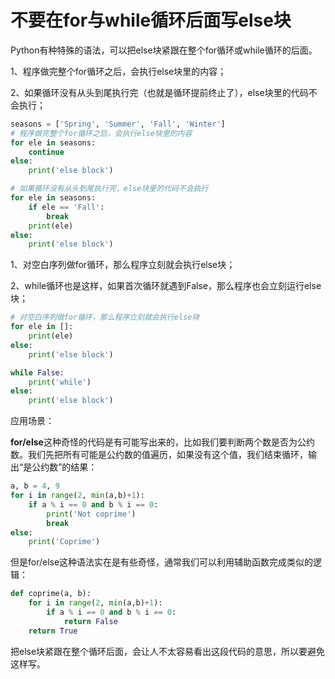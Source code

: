 # 不要在for与while循环后面写else块

Python有种特殊的语法，可以把else块紧跟在整个for循环或while循环的后面。

1、程序做完整个for循环之后，会执行else块里的内容；

2、如果循环没有从头到尾执行完（也就是循环提前终止了），else块里的代码不会执行；

```python
seasons = ['Spring', 'Summer', 'Fall', 'Winter']
# 程序做完整个for循环之后，会执行else块里的内容
for ele in seasons:
    continue
else:
    print('else block')

# 如果循环没有从头到尾执行完，else块里的代码不会执行
for ele in seasons:
    if ele == 'Fall':
        break
    print(ele)
else:
    print('else block')
```

1、对空白序列做for循环，那么程序立刻就会执行else块；

2、while循环也是这样，如果首次循环就遇到False，那么程序也会立刻运行else块；

```python
# 对空白序列做for循环，那么程序立刻就会执行else块
for ele in []:
    print(ele)
else:
    print('else block')

while False:
    print('while')
else:
    print('else block')
```



应用场景：

**for/else**这种奇怪的代码是有可能写出来的，比如我们要判断两个数是否为公约数。我们先把所有可能是公约数的值遍历，如果没有这个值，我们结束循环，输出“是公约数”的结果：

```python
a, b = 4, 9
for i in range(2, min(a,b)+1):
	if a % i == 0 and b % i == 0:
		print('Not coprime')
		break
else:
	print('Coprime')
```

但是for/else这种语法实在是有些奇怪，通常我们可以利用辅助函数完成类似的逻辑：

```python
def coprime(a, b):
	for i in range(2, min(a,b)+1):
		if a % i == 0 and b % i == 0:
			return False
	return True
```



把else块紧跟在整个循环后面，会让人不太容易看出这段代码的意思，所以要避免这样写。